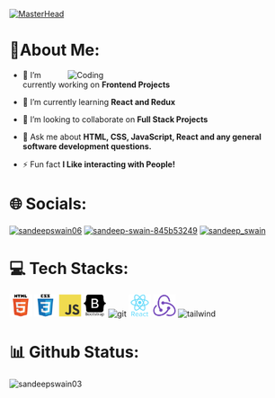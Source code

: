 [![MasterHead](https://1.bp.blogspot.com/-7A4WynwLsMw/XbBpCXG8fHI/AAAAAAAAMt4/uOa1bpLskYgrwGbllhSu2SDj_MigSXJQCLcBGAsYHQ/s1600/2000_600px.gif)](https://rishavchanda.io)
<h1 align="left">💫About Me:</h1>
<img align="right" alt="Coding" width="400" src="https://cdn.dribbble.com/users/1162077/screenshots/3848914/programmer.gif">

  

- 🔭 I’m currently working on **Frontend Projects**

- 🌱 I’m currently learning **React and Redux**

- 👯 I’m looking to collaborate on **Full Stack Projects**

- 💬 Ask me about **HTML, CSS, JavaScript, React and any general software development questions.**

- ⚡ Fun fact **I Like interacting with People!**

<h1 align="left">🌐 Socials:</h1>
<p align="left">
<a href="https://twitter.com/sandeepswain06" target="blank"><img align="center" src="https://raw.githubusercontent.com/rahuldkjain/github-profile-readme-generator/master/src/images/icons/Social/twitter.svg" alt="sandeepswain06" height="30" width="40" /></a>
<a href="https://linkedin.com/in/sandeep-swain-845b53249" target="blank"><img align="center" src="https://raw.githubusercontent.com/rahuldkjain/github-profile-readme-generator/master/src/images/icons/Social/linked-in-alt.svg" alt="sandeep-swain-845b53249" height="30" width="40" /></a>
<a href="https://www.leetcode.com/sandeep_swain" target="blank"><img align="center" src="https://raw.githubusercontent.com/rahuldkjain/github-profile-readme-generator/master/src/images/icons/Social/leet-code.svg" alt="sandeep_swain" height="30" width="40" /></a>
</p>

<h1 align="left">💻 Tech Stacks:</h1>
<p align="left"><img src="https://raw.githubusercontent.com/devicons/devicon/master/icons/html5/html5-original-wordmark.svg" alt="html5" width="40" height="40"/> <img src="https://raw.githubusercontent.com/devicons/devicon/master/icons/css3/css3-original-wordmark.svg" alt="css3" width="40" height="40"/> <img src="https://raw.githubusercontent.com/devicons/devicon/master/icons/javascript/javascript-original.svg" alt="javascript" width="40" height="40"/>
<img src="https://raw.githubusercontent.com/devicons/devicon/master/icons/bootstrap/bootstrap-plain-wordmark.svg" alt="bootstrap" width="40" height="40"/> <img src="https://www.vectorlogo.zone/logos/git-scm/git-scm-icon.svg" alt="git" width="40" height="40"/>  <img src="https://raw.githubusercontent.com/devicons/devicon/master/icons/react/react-original-wordmark.svg" alt="react" width="40" height="40"/> <img src="https://raw.githubusercontent.com/devicons/devicon/master/icons/redux/redux-original.svg" alt="redux" width="40" height="40"/>  <img src="https://www.vectorlogo.zone/logos/tailwindcss/tailwindcss-icon.svg" alt="tailwind" width="40" height="40"/> </p>

<h1 align="left">📊 Github Status:</h1>
<p><img align="center" src="https://github-readme-stats.vercel.app/api/top-langs?username=sandeepswain03&show_icons=true&locale=en&layout=compact&theme=monokai" alt="sandeepswain03" /></p>

